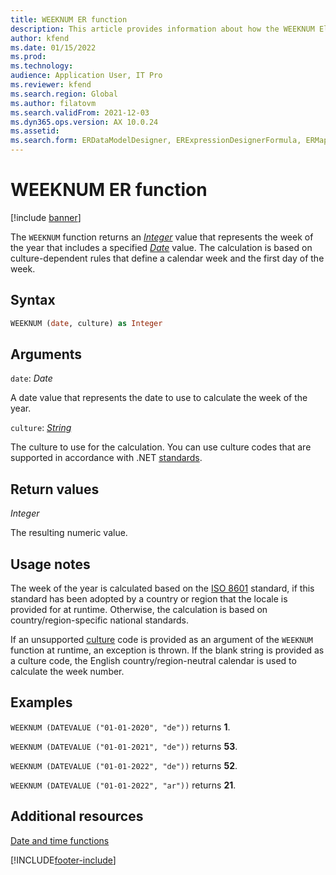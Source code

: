 ```yaml
---
title: WEEKNUM ER function
description: This article provides information about how the WEEKNUM Electronic reporting (ER) function is used.
author: kfend
ms.date: 01/15/2022
ms.prod: 
ms.technology: 
audience: Application User, IT Pro
ms.reviewer: kfend
ms.search.region: Global
ms.author: filatovm
ms.search.validFrom: 2021-12-03
ms.dyn365.ops.version: AX 10.0.24
ms.assetid: 
ms.search.form: ERDataModelDesigner, ERExpressionDesignerFormula, ERMappedFormatDesigner, ERModelMappingDesigner
---
```


# WEEKNUM ER function

[!include [banner](../includes/banner.md)]

The `WEEKNUM` function returns an *[Integer](er-formula-supported-data-types-primitive.md#integer)* value that represents the week of the year that includes a specified *[Date](er-formula-supported-data-types-primitive.md#date)* value. The calculation is based on culture-dependent rules that define a calendar week and the first day of the week.

## Syntax

```vb
WEEKNUM (date, culture) as Integer
```

## <a name="arguments">Arguments</a>

`date`: *Date*

A date value that represents the date to use to calculate the week of the year.

`culture`: *[String](er-formula-supported-data-types-primitive.md#string)*

The culture to use for the calculation. You can use culture codes that are supported in accordance with .NET [standards](/dotnet/api/system.globalization.cultureinfo.getcultures?view=net-5.0).

## Return values

*Integer*

The resulting numeric value.

## Usage notes

The week of the year is calculated based on the [ISO 8601](https://www.iso.org/iso-8601-date-and-time-format.html) standard, if this standard has been adopted by a country or region that the locale is provided for at runtime. Otherwise, the calculation is based on country/region-specific national standards.

If an unsupported [culture](#arguments) code is provided as an argument of the `WEEKNUM` function at runtime, an exception is thrown. If the blank string is provided as a culture code, the English country/region-neutral calendar is used to calculate the week number.

## Examples

`WEEKNUM (DATEVALUE ("01-01-2020", "de"))` returns **1**.

`WEEKNUM (DATEVALUE ("01-01-2021", "de"))` returns **53**.

`WEEKNUM (DATEVALUE ("01-01-2022", "de"))` returns **52**.

`WEEKNUM (DATEVALUE ("01-01-2022", "ar"))` returns **21**.

## Additional resources

[Date and time functions](er-functions-category-datetime.md)

[!INCLUDE[footer-include](../../../includes/footer-banner.md)]
